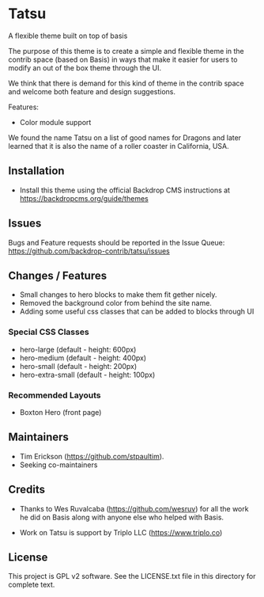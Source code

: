 # Tatsu
A flexible theme built on top of basis

The purpose of this theme is to create a simple and flexible 
theme in the contrib space (based on Basis) in ways that make it easier for 
users to modify an out of the box theme through the UI. 

We think that there is demand for this kind of theme in the contrib space 
and welcome both feature and design suggestions.

Features:
* Color module support

We found the name Tatsu on a list of good names for Dragons and later learned that it is also the name of a roller coaster in California, USA.  

## Installation

- Install this theme using the official Backdrop CMS instructions at
  https://backdropcms.org/guide/themes

## Issues

Bugs and Feature requests should be reported in the Issue Queue:
https://github.com/backdrop-contrib/tatsu/issues

## Changes / Features

* Small changes to hero blocks to make them fit gether nicely.
* Removed the background color from behind the site name.
* Adding some useful css classes that can be added to blocks through UI

### Special CSS Classes

* hero-large           (default - height: 600px)
* hero-medium          (default - height: 400px)
* hero-small           (default - height: 200px)
* hero-extra-small     (default - height: 100px)

### Recommended Layouts

* Boxton Hero (front page)

## Maintainers

- Tim Erickson (https://github.com/stpaultim).
- Seeking co-maintainers

## Credits

- Thanks to Wes Ruvalcaba (https://github.com/wesruv) for 
  all the work he did on Basis along with anyone else who 
  helped with Basis.
  
- Work on Tatsu is support by Triplo LLC (https://www.triplo.co)

## License

This project is GPL v2 software. See the LICENSE.txt file in this directory for
complete text.
